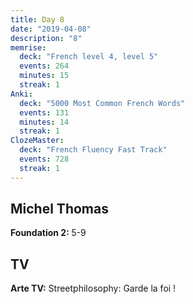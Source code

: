 ```yaml
---
title: Day 8
date: "2019-04-08"
description: "8"
memrise:
  deck: "French level 4, level 5"
  events: 264
  minutes: 15
  streak: 1
Anki:
  deck: "5000 Most Common French Words"
  events: 131
  minutes: 14
  streak: 1
ClozeMaster:
  deck: "French Fluency Fast Track"
  events: 728
  streak: 1
---
```


<h2>Michel Thomas</h2>
<strong>Foundation 2: </strong> 5-9

<h2>TV</h2>
<strong>Arte TV:</strong> Streetphilosophy: Garde la foi !
